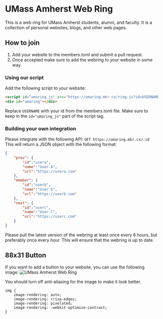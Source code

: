 # UMass Amherst Web Ring

This is a web ring for UMass Amherst students, alumni, and faculty.
It is a collection of personal websites, blogs, and other web pages.

## How to join
1. Add your website to the members.toml and submit a pull request.
2. Once accepted make sure to add the webring to your website in some way.

### Using our script
Add the following script to your website:
```html
<script id="umaring_js" src="https://umaring.mkr.cx/ring.js?id=USERNAME"></script>
<div id="umaring"></div>
```

Replace `USERNAME` with your id from the members.toml file.
Make sure to keep in the `id="umaring_js"` part of the script tag.

### Building your own integration
Please integrate with the following API:
`GET https://umaring.mkr.cx/:id`
This will return a JSON object with the following format:
```json
{
    "prev": {
        "id":"usera",
        "name":"User A",
        "url":"https://usera.com"
    },
    "member": {
        "id":"userb",
        "name":"User b",
        "url":"https://userb.com"
    },
    "next": {
        "id":"userc",
        "name":"User C",
        "url":"https://userc.com"
    }
}
```
Please pull the latest version of the webring at least once every 6 hours, but preferably once every hour. This will ensure that the webring is up to date.

## 88x31 Button
If you want to add a button to your website, you can use the following image:
![UMass Amherst Web Ring](umass.png)

You should turn off anti-aliasing for the image to make it look better.
```
img {
    image-rendering: auto;
    image-rendering: crisp-edges;
    image-rendering: pixelated;
    image-rendering: -webkit-optimize-contrast;
}
```
